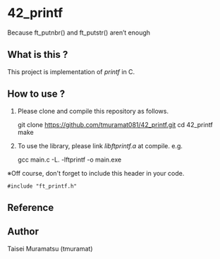 # 42_printf
Because ft_putnbr() and ft_putstr() aren’t enough

## What is this ?
This project is implementation of *printf* in C.

## How to use ?
1. Please clone and compile this repository as follows.

    git clone https://github.com/tmuramat081/42_printf.git
    cd 42_printf
    make

2. To use the library, please link *libftprintf.a* at compile.
  e.g.
 
    gcc main.c -L. -lftprintf -o main.exe

※Off course, don't forget to include this header in your code.

    #include "ft_printf.h"

## Reference

## Author
Taisei Muramatsu (tmuramat)
